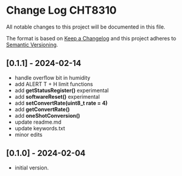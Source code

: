 # Change Log CHT8310

All notable changes to this project will be documented in this file.

The format is based on [Keep a Changelog](http://keepachangelog.com/)
and this project adheres to [Semantic Versioning](http://semver.org/).


## [0.1.1] - 2024-02-14
- handle overflow bit in humidity
- add ALERT T + H limit functions
- add **getStatusRegister()** experimental
- add **softwareReset()** experimental
- add **setConvertRate(uint8_t rate = 4)** 
- add **getConvertRate()**
- add **oneShotConversion()**
- update readme.md
- update keywords.txt
- minor edits

## [0.1.0] - 2024-02-04
- initial version.


